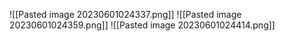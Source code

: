 ![[Pasted image 20230601024337.png]]
![[Pasted image 20230601024359.png]]
![[Pasted image 20230601024414.png]]